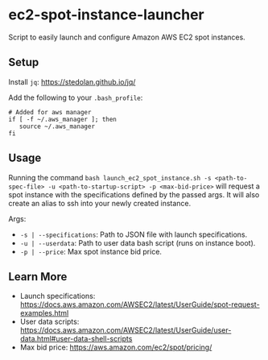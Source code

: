 # ec2-spot-instance-launcher
Script to easily launch and configure Amazon AWS EC2 spot instances.

## Setup
Install `jq`: https://stedolan.github.io/jq/

Add the following to your `.bash_profile`: 
```
# Added for aws manager
if [ -f ~/.aws_manager ]; then
   source ~/.aws_manager
fi
```

## Usage
Running the command `bash launch_ec2_spot_instance.sh -s <path-to-spec-file> -u <path-to-startup-script> -p <max-bid-price>` will request a spot instance with the specifications defined by the passed args. It will also create an alias to ssh into your newly created instance. 

Args:
- `-s | --specifications`: Path to JSON file with launch specifications.
- `-u | --userdata`: Path to user data bash script (runs on instance boot).
- `-p | --price`: Max spot instance bid price.

## Learn More
- Launch specifications: https://docs.aws.amazon.com/AWSEC2/latest/UserGuide/spot-request-examples.html
- User data scripts: https://docs.aws.amazon.com/AWSEC2/latest/UserGuide/user-data.html#user-data-shell-scripts
- Max bid price: https://aws.amazon.com/ec2/spot/pricing/ 
